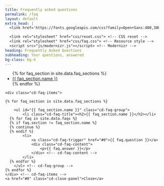 ```yaml
---
title: Frequently asked questions
permalink: /faq
layout: default
extra_head: |
  <link href='https://fonts.googleapis.com/css?family=Open+Sans:400,300,600,700' rel='stylesheet' type='text/css'>

  <link rel="stylesheet" href="css/reset.css"> <!-- CSS reset -->
  <link rel="stylesheet" href="css/faq.css"> <!-- Resource style -->
  <script src="js/modernizr.js"></script> <!-- Modernizr -->
heading: Frequently Asked Questions
subheading: Your questions, answered
bg-class: bg-4
---
```


<!-- <header>
	<h1>FAQ Template</h1>
</header> -->
<section class="cd-faq">
	<ul class="cd-faq-categories">
    {% for faq_section in site.data.faq_sections %}
		<li>
      <a {% if faq_section.name == site.data.faq_sections[0].name %} class="selected" {% endif %} href="#{{ faq_section.name }}">{{ faq_section.name }}</a>
    </li>
    {% endfor %}
	</ul> <!-- cd-faq-categories -->

	<div class="cd-faq-items">

    {% for faq_section in site.data.faq_sections %}

		<ul id="{{ faq_section.name }}" class="cd-faq-group">
			<li class="cd-faq-title"><h2>{{ faq_section.name }}</h2></li>
      {% for faq in site.data.faqs %}
      {% if faq.section != faq_section.name %}
      {% continue %}
      {% endif %}
			<li>
				<a class="cd-faq-trigger" href="#0">{{ faq.question }}</a>
				<div class="cd-faq-content">
					<p>{{ faq.answer }}</p>
				</div> <!-- cd-faq-content -->
			</li>
      {% endfor %}
		</ul> <!-- cd-faq-group -->
    {% endfor %}
	</div> <!-- cd-faq-items -->
	<a href="#0" class="cd-close-panel">Close</a>
</section> <!-- cd-faq -->
<script src="js/jquery-2.1.1.js"></script>
<script src="js/jquery.mobile.custom.min.js"></script>
<script src="js/main.js"></script> <!-- Resource jQuery -->
